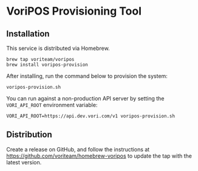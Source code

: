 # VoriPOS Provisioning Tool

## Installation
This service is distributed via Homebrew.

```shell
brew tap voriteam/voripos
brew install voripos-provision
```

After installing, run the command below to provision the system:

```shell
voripos-provision.sh
```

You can run against a non-production API server by setting the `VORI_API_ROOT` environment variable:

```shell
VORI_API_ROOT=https://api.dev.vori.com/v1 voripos-provision.sh
```

## Distribution
Create a release on GitHub, and follow the instructions at https://github.com/voriteam/homebrew-voripos to update the 
tap with the latest version.
